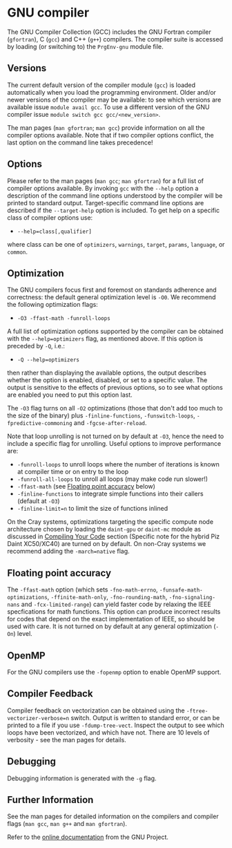 # GNU compiler

The GNU Compiler Collection (GCC) includes the GNU Fortran compiler (`gfortran`), C (`gcc`) and C++ (`g++`) compilers. The compiler suite is accessed by loading (or switching to) the `PrgEnv-gnu` module file.

## Versions

The current default version of the compiler module (`gcc`) is loaded automatically when you load the programming environment. Older and/or newer versions of the compiler may be available: to see which versions are available issue `module avail gcc`. To use a different version of the GNU compiler issue `module switch gcc gcc/<new_version>`.

The man pages (`man gfortran`; `man gcc`) provide information on all the compiler options available. Note that if two compiler options conflict, the last option on the command line takes precedence!

## Options

Please refer to the man pages (`man gcc`; `man gfortran`) for a full list of compiler options available. By invoking `gcc` with the `--help` option a description of the command line options understood by the compiler will be printed to standard output. Target-specific command line options are described if the `--target-help` option is included. To get help on a specific class of compiler options use:

* `--help=class[,qualifier]`

where class can be one of `optimizers`, `warnings`, `target`, `params`, `language`, or `common`. 

## Optimization

The GNU compilers focus first and foremost on standards adherence and correctness: the default general optimization level is `-O0`. We recommend the following optimization flags:

* `-O3 -ffast-math -funroll-loops`

A full list of optimization options supported by the compiler can be obtained with the `--help=optimizers` flag, as mentioned above. If this option is preceded by `-Q`, i.e.:

* `-Q --help=optimizers`

then rather than displaying the available options, the output describes whether the option is enabled, disabled, or set to a specific value. The output is sensitive to the effects of previous options, so to see what options are enabled you need to put this option last.

The `-O3` flag turns on all `-O2` optimizations (those that don't add too much to the size of the binary) plus `-finline-functions`, `-funswitch-loops`, `-fpredictive-commoning` and `-fgcse-after-reload`. 

Note that loop unrolling is not turned on by default at `-O3`, hence the need to include a specific flag for unrolling. Useful options to improve performance are:

* `-funroll-loops` to unroll loops where the number of iterations is known at compiler time or on entry to the loop
* `-funroll-all-loops` to unroll all loops (may make code run slower!)
* `-ffast-math` (see [Floating point accuracy](#floating-point-accuracy) below)
* `-finline-functions` to integrate simple functions into their callers (default at `-O3`)
* `-finline-limit=n` to limit the size of functions inlined

On the Cray systems, optimizations targeting the specific compute node architecture chosen by loading the `daint-gpu` or `daint-mc` module as discussed in [Compiling Your Code](http://eth-cscs.github.io/compiling_and_optimizing/compiling_your_code/#) section (Specific note for the hybrid Piz Daint XC50/XC40) are turned on by default. On non-Cray systems we recommend adding the `-march=native` flag.

## Floating point accuracy

The `-ffast-math` option (which sets `-fno-math-errno`, `-funsafe-math-optimizations`, `-ffinite-math-only`, `-fno-rounding-math`, `-fno-signaling-nans` and `-fcx-limited-range`) can yield faster code by relaxing the IEEE specfications for math functions. This option can produce incorrect results for codes that depend on the exact implementation of IEEE, so should be used with care. It is not turned on by default at any general optimization (`-On`) level.

## OpenMP

For the GNU compilers use the `-fopenmp` option to enable OpenMP support.

## Compiler Feedback

Compiler feedback on vectorization can be obtained using the `-ftree-vectorizer-verbose=n` switch. Output is written to standard error, or can be printed to a file if you use `-fdump-tree-vect`. Inspect the output to see which loops have been vectorized, and which have not. There are 10 levels of verbosity - see the man pages for details.

## Debugging

Debugging information is generated with the `-g` flag.

## Further Information

See the man pages for detailed information on the compilers and compiler flags (`man gcc`, `man g++` and `man gfortran`).

Refer to the [online documentation](http://gcc.gnu.org/onlinedocs/) from the GNU Project.
